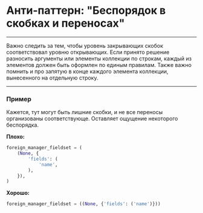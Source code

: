 # Анти-паттерн: "Беспорядок в скобках и переносах"

***

Важно следить за тем, чтобы уровень закрывающих скобок соответствовал уровню открывающих. Если принято решение разносить аргументы или элементы коллекции по строкам, каждый из элементов должен быть оформлен по единым правилам. Также важно помнить и про запятую в конце каждого элемента коллекции, вынесенного на отдельную строку.

***

### Пример 

Кажется, тут могут быть лишние скобки, и не все переносы организованы соответствующе. Оставляет ощущение некоторого беспорядка.

**Плохо:**
```python
foreign_manager_fieldset = (
    (None, {
        'fields': (
            'name',
        ),
    }),
)
```
**Хорошо:**
```python
foreign_manager_fieldset = ((None, {'fields': ('name')}))
```

